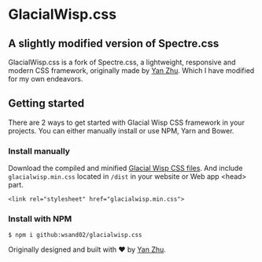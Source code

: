 # GlacialWisp.css

## A slightly modified version of Spectre.css

GlacialWisp.css is a fork of Spectre.css, a lightweight, responsive and modern CSS framework, originally made by [Yan Zhu](https://github.com/picturepan2). Which I have modified for my own endeavors.

## Getting started

There are 2 ways to get started with Glacial Wisp CSS framework in your projects. You can either manually install or use NPM, Yarn and Bower.

### Install manually
Download the compiled and minified [Glacial Wisp CSS files](https://github.com/wsand02/glacialwisp.css/tree/master/docs/dist). And include `glacialwisp.min.css` located in `/dist` in your website or Web app &lt;head&gt; part.

`<link rel="stylesheet" href="glacialwisp.min.css">`

### Install with NPM
`$ npm i github:wsand02/glacialwisp.css`


Originally designed and built with ♥ by [Yan Zhu](https://twitter.com/picturepan2).
